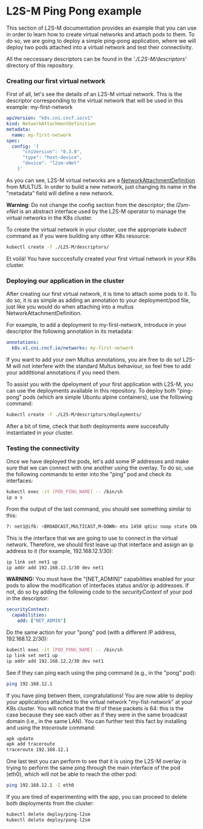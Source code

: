 # L2S-M Ping Pong example
This section of L2S-M documentation provides an example that you can use in order to learn how to create virtual networks and attach pods to them. To do so, we are going to deploy a simple ping-pong application, where we will deploy two pods attached into a virtual network and test their connectivity.

All the neccessary descriptors can be found in the *'./L2S-M/descriptors'* directory of this repository.

### Creating our first virtual network

First of all, let's see the details of an L2S-M virtual network. This is the descriptor corresponding to the virtual network that will be used in this example: my-first-network

```yaml
apiVersion: "k8s.cni.cncf.io/v1"
kind: NetworkAttachmentDefinition
metadata:
  name: my-first-network
spec:
  config: '{
      "cniVersion": "0.3.0",
      "type": "host-device",
      "device": "l2sm-vNet"
    }'
```
As you can see, L2S-M virtual networks are a [NetworkAttachmentDefinition](https://github.com/k8snetworkplumbingwg/multus-cni/blob/master/docs/quickstart.md) from MULTUS. In order to build a new network, just changing its name in the "metadata" field will define a new network. 

**Warning**: Do not change the config section from the descriptor; the *l2sm-vNet* is an abstract interface used by the L2S-M operator to manage the virtual networks in the K8s cluster.

To create the virtual network in your cluster, use the appropriate *kubectl* command as if you were building any other K8s resource:

```bash
kubectl create -f ./L2S-M/descriptors/
```

Et voilá! You have succcesfully created your first virtual network in your K8s cluster.

### Deploying our application in the cluster

After creating our first virtual network, it is time to attach some pods to it. To do so, it is as simple as adding an annotation to your deployment/pod file, just like you would do when attaching into a multus NetworkAttachmentDefinition. 

For example, to add a deployment to my-first-network, introduce in your descriptor the following annotation in its metadata:

```yaml
annotations:
  k8s.v1.cni.cncf.io/networks: my-first-network
```

If you want to add your own Multus annotations, you are free to do so! L2S-M will not interfere with the standard Multus behaviour, so feel free to add your addittional annotations if you need them.

To assist you with the dpeloyment of your first application with L2S-M, you can use the deployments available in this repository. To deploy both "ping-pong" pods (which are simple Ubuntu alpine containers), use the following command:

```bash
kubectl create -f ./L2S-M/descriptors/deployments/
```

After a bit of time, check that both deployments were succesfully instantiated in your cluster.

### Testing the connectivity

Once we have deployed the pods, let's add some IP addresses and make sure that we can connect with one another using the overlay. To do so, use the following commands to enter into the "ping" pod and check its interfaces:

```bash
kubectl exec -it [POD_PING_NAME] -- /bin/sh
ip a s
```

From the output of the last command, you should see something similar to this:
```bash
7: net1@if6: <BROADCAST,MULTICAST,M-DOWN> mtu 1450 qdisc noop state DOWN qlen 1000link/ether 16:79:4c:0c:d2:e8 brd ff:ff:ff:ff:ff:ff
```
This is the interface that we are going to use to connect in the virtual network. Therefore, we should first leave up that interface and assign an ip address to it (for example, 192.168.12.1/30):

```bash
ip link set net1 up
ip addr add 192.168.12.1/30 dev net1
```

**WARNING:**  You must have the "[NET_ADMIN]" capabilities enabled for your pods to allow the modification of interfaces status and/or ip addresses. If not, do so by adding the following code to the *securityContext* of your pod in the descriptor:
```yaml
securityContext:
  capabilities:
    add: ["NET_ADMIN"]
```

Do the same action for your "pong" pod (with a different IP address, 192.168.12.2/30):

```bash
kubectl exec -it [POD_PONG_NAME] -- /bin/sh
ip link set net1 up
ip addr add 192.168.12.2/30 dev net1
```
See if they can ping each using the ping command (e.g., in the "pong" pod):
```bash
ping 192.168.12.1
```

If you have ping betwen them, congratulations! You are now able to deploy your applications attached to the virtual network "my-fist-network" at your K8s cluster. You will notice that the *ttl* of these packets is 64: this is the case because they see each other as if they were in the same broadcast domain (i.e., in the same LAN). You can further test this fact by installing and using the *traceroute* command:

```bash
apk update
apk add traceroute
traceroute 192.168.12.1
```

One last test you can perform to see that it is using the L2S-M overlay is trying to perform the same ping through the main interface of the pod (eth0), which will not be able to reach the other pod:
```bash
ping 192.168.12.1 -I eth0
```

If you are tired of experimenting with the app, you can proceed to delete both deployments from the cluster:

```bash
kubectl delete deploy/ping-l2sm
kubectl delete deploy/pong-l2sm
```

